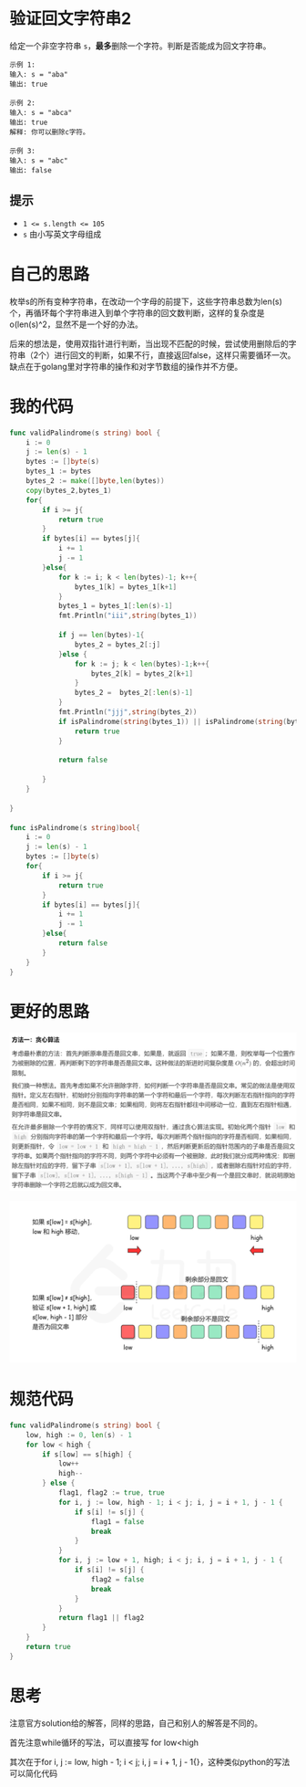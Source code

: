 # 验证回文字符串2

给定一个非空字符串 `s`，**最多**删除一个字符。判断是否能成为回文字符串。

```
示例 1:
输入: s = "aba"
输出: true

示例 2:
输入: s = "abca"
输出: true
解释: 你可以删除c字符。

示例 3:
输入: s = "abc"
输出: false
```

## 提示

- `1 <= s.length <= 105`
- `s` 由小写英文字母组成

# 自己的思路

枚举s的所有变种字符串，在改动一个字母的前提下，这些字符串总数为len(s)个，再循环每个字符串进入到单个字符串的回文数判断，这样的复杂度是o(len(s)^2，显然不是一个好的办法。

后来的想法是，使用双指针进行判断，当出现不匹配的时候，尝试使用删除后的字符串（2个）进行回文的判断，如果不行，直接返回false，这样只需要循环一次。缺点在于golang里对字符串的操作和对字节数组的操作并不方便。

# 我的代码

```go
func validPalindrome(s string) bool {
	i := 0
	j := len(s) - 1
	bytes := []byte(s)
	bytes_1 := bytes
	bytes_2 := make([]byte,len(bytes))
	copy(bytes_2,bytes_1)
	for{
		if i >= j{
			return true
		}
		if bytes[i] == bytes[j]{
			i += 1
			j -= 1
		}else{
			for k := i; k < len(bytes)-1; k++{
				bytes_1[k] = bytes_1[k+1]
			}
			bytes_1 = bytes_1[:len(s)-1]
			fmt.Println("iii",string(bytes_1))

			if j == len(bytes)-1{
				bytes_2 = bytes_2[:j]
			}else {
				for k := j; k < len(bytes)-1;k++{
					bytes_2[k] = bytes_2[k+1]
				}
				bytes_2 =  bytes_2[:len(s)-1]
			}
			fmt.Println("jjj",string(bytes_2))
			if isPalindrome(string(bytes_1)) || isPalindrome(string(bytes_2)){
				return true
			}

			return false

		}
	}

}

func isPalindrome(s string)bool{
	i := 0
	j := len(s) - 1
	bytes := []byte(s)
	for{
		if i >= j{
			return true
		}
		if bytes[i] == bytes[j]{
			i += 1
			j -= 1
		}else{
			return false
		}
	}
}
```

# 更好的思路

![image-20210722092121467](https://github.com/enzeyu/leetcode_enzeyu/blob/master/pics/image-20210722092121467.png)

![image-20210722092147380](https://github.com/enzeyu/leetcode_enzeyu/blob/master/pics/image-20210722092147380.png)

# 规范代码

```go
func validPalindrome(s string) bool {
    low, high := 0, len(s) - 1
    for low < high {
        if s[low] == s[high] {
            low++
            high--
        } else {
            flag1, flag2 := true, true
            for i, j := low, high - 1; i < j; i, j = i + 1, j - 1 {
                if s[i] != s[j] {
                    flag1 = false
                    break
                }
            }
            for i, j := low + 1, high; i < j; i, j = i + 1, j - 1 {
                if s[i] != s[j] {
                    flag2 = false
                    break
                }
            }
            return flag1 || flag2
        }
    }
    return true
}
```

# 思考

注意官方solution给的解答，同样的思路，自己和别人的解答是不同的。

首先注意while循环的写法，可以直接写 for low<high

其次在于for i, j := low, high - 1; i < j; i, j = i + 1, j - 1{}，这种类似python的写法可以简化代码